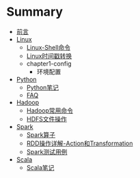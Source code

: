 # Summary

* [前言](README.md)
* [Linux](chapter1-linux.md)
   * [Linux-Shell命令](chapter1_1-linux-commands.md)
   * [Linux时间戳转换](chapter1_2-linux-ts-to-time.md)
   * chapter1-config
       * 环境配置
* [Python](python.md)
   * [Python笔记](chapter2_1-python-notes.md)
   * [FAQ](chapter2-faq.md)
* [Hadoop](chapter3-hadoop.md)
   * [Hadoop常用命令](chapter3_1-hadoop-command.md)
   * [HDFS文件操作](chapter3_2-hadoop-file-system.md)
* [Spark](chapter5-spark.md)
   * [Spark算子](chapter5_1-spark-RDD-introduction.md)
   * [RDD操作详解-Action和Transformation](chapter5_2-spark-operator-combineByKey.md)
   * [Spark测试用例](chapter5_3-spark-test.md)
* [Scala](chapter4-scala.md)
   * [Scala笔记](chapter41_-scala-note.md)

